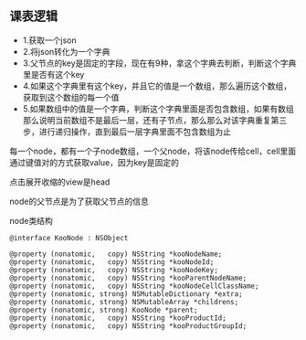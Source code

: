 ## 课表逻辑

* 1.获取一个json
* 2.将json转化为一个字典
* 3.父节点的key是固定的字段，现在有9种，拿这个字典去判断，判断这个字典里是否有这个key
* 4.如果这个字典里有这个key，并且它的值是一个数组，那么遍历这个数组，获取到这个数组的每一个值
* 5.如果数组中的值是一个字典，判断这个字典里面是否包含数组，如果有数组那么说明当前数组不是最后一层，还有子节点，那么那么对该字典重复第三步，进行递归操作，直到最后一层字典里面不包含数组为止

每一个node，都有一个子node数组，一个父node，将该node传给cell，cell里面通过键值对的方式获取value，因为key是固定的

点击展开收缩的view是head

node的父节点是为了获取父节点的信息
  
node类结构

    @interface KooNode : NSObject 

    @property (nonatomic,   copy) NSString *kooNodeName;
    @property (nonatomic,   copy) NSString *kooNodeId;
    @property (nonatomic,   copy) NSString *kooNodeKey;
    @property (nonatomic,   copy) NSString *kooParentNodeName;
    @property (nonatomic,   copy) NSString *kooNodeCellClassName;
    @property (nonatomic, strong) NSMutableDictionary *extra;
    @property (nonatomic, strong) NSMutableArray *childrens;
    @property (nonatomic, strong) KooNode *parent;
    @property (nonatomic,   copy) NSString *kooProductId;
    @property (nonatomic,   copy) NSString *kooProductGroupId;